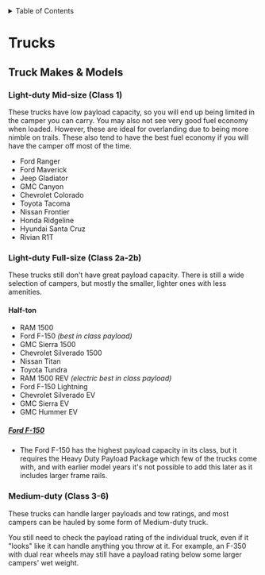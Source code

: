 <!-- START doctoc generated TOC please keep comment here to allow auto update -->
<!-- DON'T EDIT THIS SECTION, INSTEAD RE-RUN doctoc TO UPDATE -->
<details>
<summary>Table of Contents</summary>

- [Trucks](#trucks)
  - [Truck Makes & Models](#truck-makes--models)
    - [Light-duty Mid-size (Class 1)](#light-duty-mid-size-class-1)
    - [Light-duty Full-size (Class 2a-2b)](#light-duty-full-size-class-2a-2b)
      - [Half-ton](#half-ton)
    - [Medium-duty (Class 3-6)](#medium-duty-class-3-6)

</details>
<!-- END doctoc generated TOC please keep comment here to allow auto update -->

# Trucks

## Truck Makes & Models

### Light-duty Mid-size (Class 1)

These trucks have low payload capacity, so you will end up being limited in the camper
you can carry. You may also not see very good fuel economy when loaded. However, these
are ideal for overlanding due to being more nimble on trails. These also tend to have
the best fuel economy if you will have the camper off most of the time.


- Ford Ranger
- Ford Maverick
- Jeep Gladiator
- GMC Canyon 
- Chevrolet Colorado
- Toyota Tacoma
- Nissan Frontier
- Honda Ridgeline
- Hyundai Santa Cruz
- Rivian R1T


### Light-duty Full-size (Class 2a-2b)

These trucks still don't have great payload capacity. There is still a wide selection of
campers, but mostly the smaller, lighter ones with less amenities.

#### Half-ton

- RAM 1500
- Ford F-150 *(best in class payload)*
- GMC Sierra 1500
- Chevrolet Silverado 1500
- Nissan Titan
- Toyota Tundra
- RAM 1500 REV *(electric best in class payload)*
- Ford F-150 Lightning
- Chevrolet Silverado EV
- GMC Sierra EV
- GMC Hummer EV

##### [Ford F-150](./Ford_F-150.md)

 - The Ford F-150 has the highest payload capacity in its class, but it requires the Heavy
   Duty Payload Package which few of the trucks come with, and with earlier model years it's
   not possible to add this later as it includes larger frame rails.


### Medium-duty (Class 3-6)

These trucks can handle larger payloads and tow ratings, and most campers can be hauled by
some form of Medium-duty truck.

You still need to check the payload rating of the individual truck, even if it "looks"
like it can handle anything you throw at it. For example, an F-350 with dual rear wheels
may still have a payload rating below some larger campers' wet weight.

